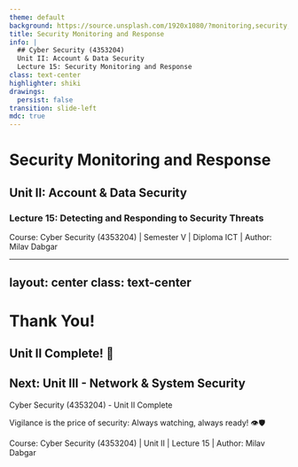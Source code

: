 ```yaml
---
theme: default
background: https://source.unsplash.com/1920x1080/?monitoring,security,surveillance,response
title: Security Monitoring and Response
info: |
  ## Cyber Security (4353204)
  Unit II: Account & Data Security
  Lecture 15: Security Monitoring and Response
class: text-center
highlighter: shiki
drawings:
  persist: false
transition: slide-left
mdc: true
---
```


# Security Monitoring and Response
## Unit II: Account & Data Security
### Lecture 15: Detecting and Responding to Security Threats

<div class="absolute bottom-5 left-5 text-xs text-gray-500">
Course: Cyber Security (4353204) | Semester V | Diploma ICT | Author: Milav Dabgar
</div>

---
layout: center
class: text-center
---

# Thank You!

## Unit II Complete! 🎉
## Next: Unit III - Network & System Security

<div class="pt-8 text-gray-500">
  <p>Cyber Security (4353204) - Unit II Complete</p>
  <p>Vigilance is the price of security: Always watching, always ready! 👁️🛡️</p>
</div>

<div class="absolute bottom-5 left-5 text-xs text-gray-500">
Course: Cyber Security (4353204) | Unit II | Lecture 15 | Author: Milav Dabgar
</div>